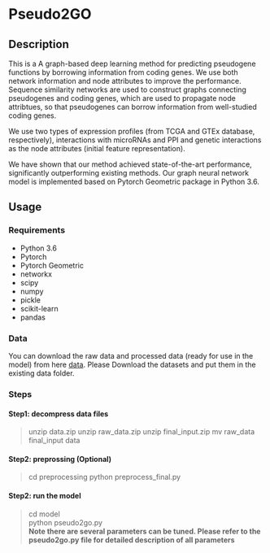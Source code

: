 # Pseudo2GO

## Description
This is a A graph-based deep learning method for predicting pseudogene functions by borrowing information from coding genes. We use both network information and node attributes to improve the performance. Sequence similarity networks are used to construct graphs connecting pseudogenes and coding genes, which are used to propagate node attribtues, so that pseudogenes can borrow information from well-studied coding genes.

We use two types of expression profiles (from TCGA and GTEx database, respectively), interactions with microRNAs and PPI and genetic interactions as the node attributes (initial feature representation).

We have shown that our method achieved state-of-the-art performance, significantly outperforming existing methods. Our graph neural network model is implemented based on Pytorch Geometric package in Python 3.6.

## Usage
### Requirements
- Python 3.6
- Pytorch
- Pytorch Geometric
- networkx
- scipy
- numpy
- pickle
- scikit-learn
- pandas

### Data
You can download the raw data and processed data (ready for use in the model) from here <a href="https://www.dropbox.com/sh/7hamubz2dgityrs/AAAqiSDh8XRWdFjqJU-EaK6ja?dl=0" target="_blank">data</a>. Please Download the datasets and put them in the existing data folder.

### Steps
#### Step1: decompress data files
> unzip data.zip
> unzip raw_data.zip
> unzip final_input.zip
> mv raw_data final_input data

#### Step2: preprossing (Optional)
> cd preprocessing
> python preprocess_final.py

#### Step2: run the model
> cd model    
> python pseudo2go.py    
> **Note there are several parameters can be tuned. Please refer to the pseudo2go.py file for detailed description of all parameters**
